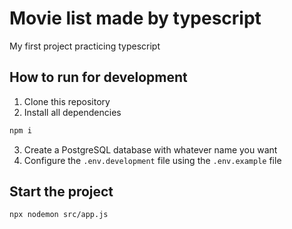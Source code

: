 # Movie list made by typescript

My first project practicing typescript


## How to run for development

1. Clone this repository
2. Install all dependencies

```bash
npm i
```

3. Create a PostgreSQL database with whatever name you want
4. Configure the `.env.development` file using the `.env.example` file 

## Start the project

```bash
npx nodemon src/app.js
```
